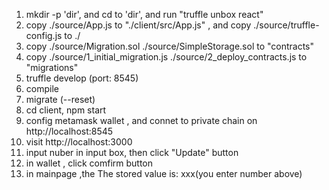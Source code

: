 1) mkdir -p 'dir', and cd to 'dir', and run "truffle unbox react"
2) copy ./source/App.js to "./client/src/App.js" , and copy ./source/truffle-config.js to ./
3) copy ./source/Migration.sol ./source/SimpleStorage.sol to "contracts"
4) copy ./source/1_initial_migration.js	./source/2_deploy_contracts.js to "migrations"
5) truffle develop (port: 8545)
6) compile
7) migrate (--reset)
8) cd client, npm start
9) config metamask wallet , and connet to private chain on http://localhost:8545
10) visit http://localhost:3000
11) input nuber in input box, then click "Update" button
12) in wallet , click comfirm button
13) in mainpage ,the The stored value is: xxx(you enter number above) 

